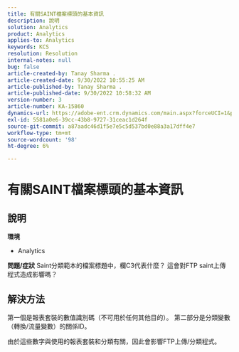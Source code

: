 ```yaml
---
title: 有關SAINT檔案標頭的基本資訊
description: 說明
solution: Analytics
product: Analytics
applies-to: Analytics
keywords: KCS
resolution: Resolution
internal-notes: null
bug: false
article-created-by: Tanay Sharma .
article-created-date: 9/30/2022 10:55:25 AM
article-published-by: Tanay Sharma .
article-published-date: 9/30/2022 10:58:32 AM
version-number: 3
article-number: KA-15860
dynamics-url: https://adobe-ent.crm.dynamics.com/main.aspx?forceUCI=1&pagetype=entityrecord&etn=knowledgearticle&id=bbc6275e-ae40-ed11-9db1-0022480868ff
exl-id: 5581a0e6-39cc-43b8-9727-31ceac1d264f
source-git-commit: a87aadc46d1f5e7e5c5d537bd0e88a3a17dff4e7
workflow-type: tm+mt
source-wordcount: '98'
ht-degree: 6%

---
```


# 有關SAINT檔案標頭的基本資訊

## 說明

<b>環境</b>
- Analytics



<b>問題/症狀</b>
Saint分類範本的檔案標題中，欄C3代表什麼？ 這會對FTP saint上傳程式造成影響嗎？


## 解決方法


第一個是報表套裝的數值識別碼（不可用於任何其他目的）。 第二部分是分類變數（轉換/流量變數）的關係ID。

由於這些數字與使用的報表套裝和分類有關，因此會影響FTP上傳/分類程式。
